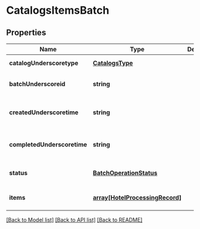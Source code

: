 # CatalogsItemsBatch

## Properties
Name | Type | Description | Notes
------------ | ------------- | ------------- | -------------
**catalogUnderscoretype** | [**CatalogsType**](CatalogsType.md) |  | [default to null]
**batchUnderscoreid** | **string** |  | [optional] [default to null]
**createdUnderscoretime** | **string** |  | [optional] [readonly] [default to null]
**completedUnderscoretime** | **string** |  | [optional] [readonly] [default to null]
**status** | [**BatchOperationStatus**](BatchOperationStatus.md) |  | [optional] [default to null]
**items** | [**array[HotelProcessingRecord]**](HotelProcessingRecord.md) |  | [optional] [default to null]

[[Back to Model list]](../README.md#documentation-for-models) [[Back to API list]](../README.md#documentation-for-api-endpoints) [[Back to README]](../README.md)


